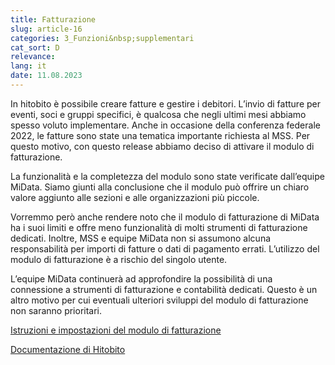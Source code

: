 ```yaml
---
title: Fatturazione
slug: article-16
categories: 3_Funzioni&nbsp;supplementari
cat_sort: D
relevance: 
lang: it
date: 11.08.2023
---
```


In hitobito è possibile creare fatture e gestire i debitori. L’invio di fatture per eventi, soci e gruppi specifici, è qualcosa che negli ultimi mesi abbiamo spesso voluto implementare. Anche in occasione della conferenza federale 2022, le fatture sono state una tematica importante richiesta al MSS. Per questo motivo, con questo release abbiamo deciso di attivare il modulo di fatturazione.

La funzionalità e la completezza del modulo sono state verificate dall’equipe MiData. Siamo giunti alla conclusione che il modulo può offrire un chiaro valore aggiunto alle sezioni e alle organizzazioni più piccole.

Vorremmo però anche rendere noto che il modulo di fatturazione di MiData ha i suoi limiti e offre meno funzionalità di molti strumenti di fatturazione dedicati. Inoltre, MSS e equipe MiData non si assumono alcuna responsabilità per importi di fatture o dati di pagamento errati. L’utilizzo del modulo di fatturazione è a rischio del singolo utente.

L’equipe MiData continuerà ad approfondire la possibilità di una connessione a strumenti di fatturazione e contabilità dedicati. Questo è un altro motivo per cui eventuali ulteriori sviluppi del modulo di fatturazione non saranno prioritari.

[Istruzioni e impostazioni del modulo di fatturazione](https://pfadi.swiss/it/pubblicazioni-downloads/downloads/detail/787/dokumentation-rechnungen/)

[Documentazione di Hitobito](https://hitobito.readthedocs.io/it/latest/invoices.html)